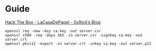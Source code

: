 
# Guide

[Hack The Box - LaCasaDePapel - 0xRick’s Blog](https://0xrick.github.io/hack-the-box/lacasadepapel/)

```
openssl req -new -key ca.key -out server.csr  
openssl x509 -req -days 365 -in server.csr -signkey ca.key -out server.crt  
openssl pkcs12 -export -in server.crt -inkey ca.key -out server.p12
```